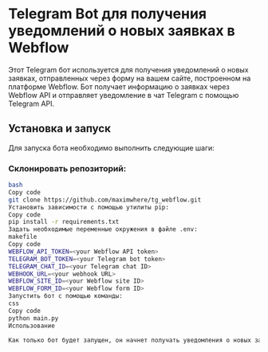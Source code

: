 # Telegram Bot для получения уведомлений о новых заявках в Webflow

Этот Telegram бот используется для получения уведомлений о новых заявках, отправленных через форму на вашем сайте, построенном на платформе Webflow. Бот получает информацию о заявках через Webflow API и отправляет уведомление в чат Telegram с помощью Telegram API.

## Установка и запуск

Для запуска бота необходимо выполнить следующие шаги:

### Склонировать репозиторий:
```zsh
bash
Copy code
git clone https://github.com/maximwhere/tg_webflow.git
Установить зависимости с помощью утилиты pip:
Copy code
pip install -r requirements.txt
Задать необходимые переменные окружения в файле .env:
makefile
Copy code
WEBFLOW_API_TOKEN=<your Webflow API token>
TELEGRAM_BOT_TOKEN=<your Telegram bot token>
TELEGRAM_CHAT_ID=<your Telegram chat ID>
WEBHOOK_URL=<your webhook URL>
WEBFLOW_SITE_ID=<your Webflow site ID>
WEBFLOW_FORM_ID=<your Webflow form ID>
Запустить бот с помощью команды:
css
Copy code
python main.py
Использование

Как только бот будет запущен, он начнет получать уведомления о новых заявках, отправленных через форму на вашем сайте, построенном на платформе Webflow. Бот будет отправлять уведомление в чат Telegram, который вы указали в качестве TELEGRAM_CHAT_ID в файле .env.
